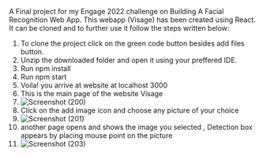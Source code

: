 A Final project for my Engage 2022 challenge on Building A Facial Recognition Web App. This webapp (Visage) has been created using React.
It can be cloned and to further use it follow the steps written below:
1.  To clone the project click on the green code button besides add files button.
2.  Unzip the downloaded folder and open it using your preffered IDE.
3.  Run npm install
4.  Run npm start
5.  Voila! you arrive at website at localhost 3000
6. This is the main page of the website Visage
7.   ![Screenshot (200)](https://user-images.githubusercontent.com/98745136/170826421-348e75eb-a905-4871-a6f8-b0e965a41f2e.png)
8.   Click on the add image icon and choose any picture of your choice  
9.   ![Screenshot (201)](https://user-images.githubusercontent.com/98745136/170826495-118d4950-7fdc-4698-9664-ff4d89e977a3.png)
10.   another page opens and shows the image you selected , Detection box appears by placing mouse point on the picture 
11.   ![Screenshot (203)](https://user-images.githubusercontent.com/98745136/170826671-4671e4e2-3159-4527-8796-b46c0c385b60.png)


